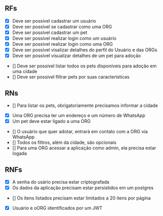 
## RFs

- [x] Deve ser possível cadastrar um usuário
- [x] Deve ser possível se cadastrar como uma ORG
- [x] Deve ser possível cadastrar um pet
- [x] Deve ser possível realizar login como um usuário
- [x] Deve ser possível realizar login como uma ORG
- [x] Deve ser possível visalizar detalhes do perfil do Usuário e das ORGs
- [x] Deve ser possível visualizar detalhes de um pet para adoção
- [] Deve ser possível listar todos os pets disponíveis para adoção em uma cidade
- [] Deve ser possível filtrar pets por suas características


## RNs

- [] Para listar os pets, obrigatoriamente precisamos informar a cidade
- [x] Uma ORG precisa ter um endereço e um número de WhatsApp
- [x] Um pet deve estar ligado a uma ORG
- [] O usuário que quer adotar, entrará em contato com a ORG via WhatsApp
- [] Todos os filtros, além da cidade, são opcionais
- [] Para uma ORG acessar a aplicação como admin, ela precisa estar logada

## RNFs

- [x] A senha do usário precisa estar criptografada
- [x] Os dados da aplicação precisam estar persistidos em um postgres
- [] Os itens listados precisam estar limitados a 20 itens por página
- [x] Usuário e oORG identificados por um JWT